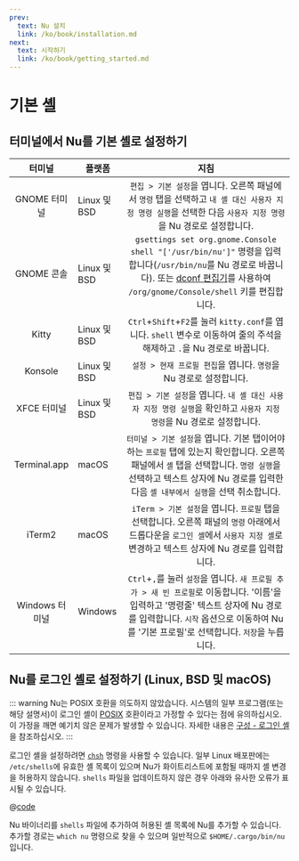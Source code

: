 ```yaml
---
prev:
  text: Nu 설치
  link: /ko/book/installation.md
next:
  text: 시작하기
  link: /ko/book/getting_started.md
---
```


# 기본 셸

## 터미널에서 Nu를 기본 셸로 설정하기

|     터미널     | 플랫폼       |                                                                                                               지침                                                                                                               |
| :------------: | ------------ | :------------------------------------------------------------------------------------------------------------------------------------------------------------------------------------------------------------------------------: |
|  GNOME 터미널  | Linux 및 BSD |                                  `편집 > 기본 설정`을 엽니다. 오른쪽 패널에서 `명령` 탭을 선택하고 `내 셸 대신 사용자 지정 명령 실행`을 선택한 다음 `사용자 지정 명령`을 Nu 경로로 설정합니다.                                   |
|   GNOME 콘솔   | Linux 및 BSD | `gsettings set org.gnome.Console shell "['/usr/bin/nu']"` 명령을 입력합니다(`/usr/bin/nu`를 Nu 경로로 바꿉니다). 또는 [dconf 편집기](https://apps.gnome.org/DconfEditor/)를 사용하여 `/org/gnome/Console/shell` 키를 편집합니다. |
|     Kitty      | Linux 및 BSD |                                                     `Ctrl`+`Shift`+`F2`를 눌러 `kitty.conf`를 엽니다. `shell` 변수로 이동하여 줄의 주석을 해제하고 `.`을 Nu 경로로 바꿉니다.                                                     |
|    Konsole     | Linux 및 BSD |                                                                                `설정 > 현재 프로필 편집`을 엽니다. `명령`을 Nu 경로로 설정합니다.                                                                                |
|  XFCE 터미널   | Linux 및 BSD |                                                      `편집 > 기본 설정`을 엽니다. `내 셸 대신 사용자 지정 명령 실행`을 확인하고 `사용자 지정 명령`을 Nu 경로로 설정합니다.                                                       |
|  Terminal.app  | macOS        |    `터미널 > 기본 설정`을 엽니다. 기본 탭이어야 하는 `프로필` 탭에 있는지 확인합니다. 오른쪽 패널에서 `셸` 탭을 선택합니다. `명령 실행`을 선택하고 텍스트 상자에 Nu 경로를 입력한 다음 `셸 내부에서 실행`을 선택 취소합니다.     |
|     iTerm2     | macOS        |                         `iTerm > 기본 설정`을 엽니다. `프로필` 탭을 선택합니다. 오른쪽 패널의 `명령` 아래에서 드롭다운을 `로그인 셸`에서 `사용자 지정 셸`로 변경하고 텍스트 상자에 Nu 경로를 입력합니다.                         |
| Windows 터미널 | Windows      |   `Ctrl`+`,`를 눌러 `설정`을 엽니다. `새 프로필 추가 > 새 빈 프로필`로 이동합니다. '이름'을 입력하고 '명령줄' 텍스트 상자에 Nu 경로를 입력합니다. `시작` 옵션으로 이동하여 Nu를 '기본 프로필'로 선택합니다. `저장`을 누릅니다.   |

## Nu를 로그인 셸로 설정하기 (Linux, BSD 및 macOS)

::: warning
Nu는 POSIX 호환을 의도하지 않았습니다.
시스템의 일부 프로그램(또는 해당 설명서)이 로그인 셸이 [POSIX](https://en.wikipedia.org/wiki/POSIX) 호환이라고 가정할 수 있다는 점에 유의하십시오.
이 가정을 깨면 예기치 않은 문제가 발생할 수 있습니다. 자세한 내용은 [구성 - 로그인 셸](./configuration.md#configuring-nu-as-a-login-shell)을 참조하십시오.
:::

로그인 셸을 설정하려면 [`chsh`](https://linux.die.net/man/1/chsh) 명령을 사용할 수 있습니다.
일부 Linux 배포판에는 `/etc/shells`에 유효한 셸 목록이 있으며 Nu가 화이트리스트에 포함될 때까지 셸 변경을 허용하지 않습니다.
`shells` 파일을 업데이트하지 않은 경우 아래와 유사한 오류가 표시될 수 있습니다.

@[code](@snippets/installation/chsh_invalid_shell_error.sh)

Nu 바이너리를 `shells` 파일에 추가하여 허용된 셸 목록에 Nu를 추가할 수 있습니다.
추가할 경로는 `which nu` 명령으로 찾을 수 있으며 일반적으로 `$HOME/.cargo/bin/nu`입니다.
